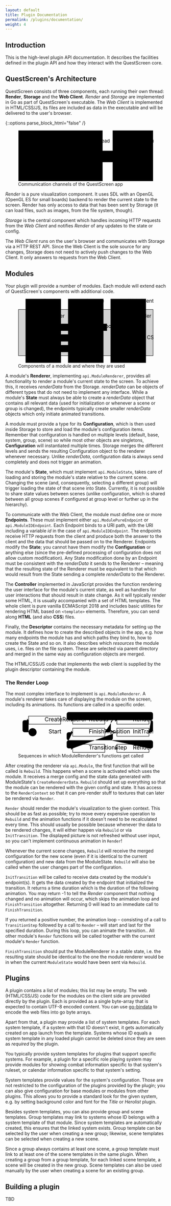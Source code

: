```yaml
---
layout: default
title: Plugin Documentation
permalink: /plugins/documentation/
weight: 4
---
```

## Introduction

This is the high-level plugin API documentation.
It describes the facilities defined in the plugin API and how they interact with the QuestScreen core.

## QuestScreen's Architecture

QuestScreen consists of three components, each running their own thread:
**Render**, **Storage** and the **Web Client**.
*Render* and *Storage* are implemented in Go as part of QuestScreen's executable.
The *Web Client* is implemented in HTML/CSS/JS, its files are included as data in the executable and will be delivered to the user's browser.

{::options parse_block_html="false" /}

<figure>
  <svg viewBox="-1 -1 402 152" xmlns="http://www.w3.org/2000/svg">
    <defs>
      <marker id="head" orient="auto" markerWidth="4" markerHeight="8"
              refX="4" refY="4">
        <path d="M0,0 V8 L4,4 Z" fill="black" />
      </marker>
    </defs>
    <g class="component">
      <rect x="0" y="0" width="250" height="150" />
      <text x="16" y="12">App</text>
      <polyline points="0,17 32,17 32,0" />
      <g class="thread">
        <rect x="15" y="25" width="90" height="17" />
        <text x="60" y="36">Render Thread</text>
        <line x1="60" y1="42" x2="60" y2="145" />
      </g>
      <text x="115" y="11" style="text-anchor: end;" class="part">Render</text>
      <text x="135" y="11" style="text-anchor: start;" class="part">Storage</text>
      <line x1="125" y1="0" x2="125" y2="150" stroke-dasharray="7 4" />
      <g class="thread">
        <rect x="145" y="25" width="90" height="17" />
        <text x="190" y="36">Data Thread</text>
        <line x1="190" y1="42" x2="190" y2="145" />
      </g>
    </g>
    <g class="component">
      <rect x="280" y="0" width="120" height="150" />
      <text x="306" y="12">Browser</text>
      <polyline points="280,17 332,17 332,0" />
      <g class="thread">
        <rect x="295" y="25" width="90" height="17" />
        <text x="340" y="36">Web Client</text>
        <line x1="340" y1="42" x2="340" y2="145" />
      </g>
    </g>
    <g class="communication">
      <rect x="235" y="60" width="60" height="34" />
      <text x="265" y="72">HTTP</text>
      <text x="265" y="88">REST</text>
      <line x1="340" y1="70" x2="295" y2="70" />
      <line x1="235" y1="70" x2="190" y2="70" marker-end="url(#head)" />
      <line x1="190" y1="84" x2="235" y2="84" />
      <line x1="295" y1="84" x2="340" y2="84" marker-end="url(#head)" />
    </g>
    <g class="communication">
      <rect x="95" y="100" width="60" height="34" />
      <text x="125" y="112">inter-</text>
      <text x="125" y="128">thread</text>
      <line x1="190" y1="117" x2="155" y2="117" />
      <line x1="95" y1="117" x2="60" y2="117" marker-end="url(#head)" />
    </g>
  </svg>
  <figcaption>Communication channels of the QuestScreen app</figcaption>
</figure>

*Render* is a pure visualization component.
It uses SDL with an OpenGL (OpenGL ES for small boards) backend to render the current state to the screen.
Render has only access to data that has been sent by Storage (it can load files, such as images, from the file system, though).

*Storage* is the central component which handles incoming HTTP requests from the *Web Client* and notifies *Render* of any updates to the state or config.

The *Web Client* runs on the user's browser and communicates with Storage via a HTTP REST API.
Since the Web Client is the sole source for any changes, Storage does not need to actively push changes to the Web Client.
It only answers to requests from the Web Client.

## Modules

Your plugin will provide a number of modules.
Each module will extend each of QuestScreen's components with additional code.

<figure>
  <svg viewBox="-1 -1 382 182" xmlns="http://www.w3.org/2000/svg">
    <rect x="0" y="30" width="380" height="130" stroke="black" fill="lightgray" />
    <g class="components">
      <rect x="20" y="0" width="100" height="180" />
      <text x="70" y="11">Render</text>
      <rect x="140" y="0" width="100" height="180" />
      <text x="190" y="11">Storage</text>
      <rect x="260" y="0" width="100" height="180" />
      <text x="310" y="11">Web Client</text>
    </g>
    <g class="implementations">
      <rect x="30" y="40" width="80" height="20" />
      <text x="70" y="53">Renderer</text>
      <rect x="150" y="40" width="80" height="20" />
      <text x="190" y="53">Data</text>
      <rect x="270" y="40" width="80" height="20" />
      <text x="310" y="53">Controller</text>
      <rect x="95" y="70" width="70" height="20" />
      <text x="130" y="83">renderData</text>
      <rect x="95" y="100" width="70" height="20" />
      <text x="130" y="113">Configuration</text>
      <rect x="190" y="70" width="60" height="20" />
      <text x="220" y="82">Endpoints</text>
      <rect x="270" y="100" width="80" height="20" />
      <text x="310" y="113">HTML / CSS</text>
      <rect x="30" y="130" width="200" height="20" />
      <text x="130" y="143">Descriptor</text>
    </g>
  </svg>
  <figcaption>Components of a module and where they are used</figcaption>
</figure>

A module's **Renderer**, implementing `api.ModuleRenderer`, provides all functionality to render a module's current state to the screen.
To achieve this, it receives *renderData* from the Storage.
*renderData* can be objects of different types that do not need to implement any interface.
While a module's **State** must always be able to create a *renderData* object that contains all relevant data (used for initialization or whenever a scene or group is changed), the endpoints typically create smaller *renderData* objects which only initiate animated transitions.

A module must provide a type for its **Configuration**, which is then used inside Storage to store and load the module's configuration items.
Remember that configuration is handled on multiple levels (default, base, system, group, scene) so while most other objects are singletons, **Configuration** will instantiated multiple times.
Storage merges the different levels and sends the resulting Configuration object to the renderer whenever necessary.
Unlike *renderData*, configuration data is always send completely and does not trigger an animation.

The module's **State**, which must implement `api.ModuleState`, takes care of loading and storing the module's state relative to the current scene.
Changing the scene (and, consequently, selecting a different group) will trigger loading the state of that scene into State.
Currently, it is not possible to share state values between scenes (unlike configuration, which is shared between all group scenes if configured at group level or further up in the hierarchy).

To communicate with the Web Client, the module must define one or more **Endpoints**.
These must implement either `api.ModulePureEndpoint` or `api.ModuleIDEndpoint`.
Each Endpoint binds to a URI path, with the URI including a variable *id* in the case of `api.ModuleIDEndpoint`.
The endpoints receive HTTP requests from the client and produce both the answer to the client and the data that should be passed on to the Renderer.
Endpoints modify the **State**; you cannot have them modify the **Configuration** or anything else (since the pre-defined processing of configuration does not allow custom modification).
Any State modification done by an Endpoint must be consistent with the *renderData* it sends to the Renderer – meaning that the resulting state of the Renderer must be equivalent to that which would result from the State sending a complete *renderData* to the Renderer.

The **Controller** implemented in JavaScript provides the function rendering the user interface for the module's current state, as well as handlers for user interactions that should result in state change.
As it will typically render some HTML, it is usually accompanied with a set of HTML templates.
The whole client is pure vanilla ECMAScript 2018 and includes basic utilities for rendering HTML based on `<template>` elements.
Therefore, you can send along **HTML** (and also **CSS**) files.

Finally, the **Descriptor** contains the necessary metadata for setting up the module.
It defines how to create the described objects in the app, e.g. how many endpoints the module has and which paths they bind to, how to create the State and so on.
It also describes which *resources* the module uses, i.e. files on the file system.
These are selected via parent directory and merged in the same way as configuration objects are merged.

The HTML/CSS/JS code that implements the web client is supplied by the plugin descriptor containing the module.

### The Render Loop

The most complex interface to implement is `api.ModuleRenderer`.
A module's renderer takes care of displaying the module on the screen, including its animations.
Its functions are called in a specific order.

<figure>
  <svg viewBox="24 19 337 102" xmlns="http://www.w3.org/2000/svg">
    <defs>
      <rect id="callr" width="80" height="20" fill="none" stroke="black" />
    </defs>
    <g class="flow">
      <circle cx="60" cy="70" r="10" />
      <text x="100" y="73">Start</text>
      <path d="m50,70 h-10 a5,5 0 0 1 -5,-5 v-20 a5,5 0 0 1 5,-5 h10" marker-end="url(#head)" />
      <g class="call">
        <use xlink:href="#callr" x="50" y="30" />
        <text x="90" y="43">CreateRenderer</text>
      </g>
      <line x1="130" y1="40" x2="160" y2="40" marker-end="url(#head)" />
      <g class="call">
        <use xlink:href="#callr" x="160" y="30" />
        <text x="200" y="43">Rebuild</text>
      </g>
      <line x1="240" y1="40" x2="270" y2="40" marker-end="url(#head)" />
      <g class="call">
        <use xlink:href="#callr" x="270" y="30" />
        <text x="310" y="43">Render</text>
      </g>
      <path d="m350,40 h5 a5,5 0 0 0 5,-5 v-10 a5,5 0 0 0 -5,-5 h-205 a5,5 0 0 0 -5,5 v10 a5,5 0 0 0 5,5" />
      <path d="m260,20 a5,5 0 0 0 -5,5 v10 a5,5 0 0 0 5,5" />
      <path d="m355,40 a5,5 0 0 1 5,5 v20 a5,5 0 0 1 -5,5 h-5" marker-end="url(#head)" />
      <g class="call">
        <use xlink:href="#callr" x="270" y="60" />
        <text x="310" y="73">InitTransition</text>
      </g>
      <path d="m270,70 h-5 a5,5 0 0 0 -5,5 v10 a5,5 0 0 1 -5,5 h-105 a5,5 0 0 0 -5,5 v10 a 5,5 0 0 0 5,5 h10" marker-end="url(#head)" />
      <path d="m265,70 h-5 a5,5 0 0 1 -5,-5" />
      <g class="call">
        <use xlink:href="#callr" x="160" y="100" />
        <text x="200" y="113">TransitionStep</text>
      </g>
      <line x1="240" y1="110" x2="270" y2="110" marker-end="url(#head)" />
      <g class="call">
        <use xlink:href="#callr" x="270" y="100" />
        <text x="310" y="113">Render</text>
      </g>
      <path d="m350,110 h5 a5,5 0 0 0 5,-5 v-10 a5,5 0 0 0 -5,-5 h-100" />
      <path d="m150,90 a5,5 0 0 1 -5,-5 v-10 a5,5 0 0 1 5,-5 h10" marker-end="url(#head)" />
      <g class="call">
        <use xlink:href="#callr" x="160" y="60" />
        <text x="200" y="73">FinishTransition</text>
      </g>
      <path d="m240,70 h10 a5,5 0 0 0 5,-5 v-20 a5,5 0 0 1 5,-5" />
    </g>
  </svg>
  <figcaption>Sequences in which ModuleRenderer's functions get called</figcaption>
</figure>

After creating the renderer via `api.Module`, the first function that will be called is `Rebuild`.
This happens when a scene is activated which uses the module.
It receives a merge config and the state data generated with ModuleState's `CreateRendererData`.
`Rebuild` should set up everything so that the module can be rendered with the given config and state.
It has access to the `RenderContext` so that it can pre-render stuff to textures that can later be rendered via `Render`.

`Render` should render the module's visualization to the given context.
This should be as fast as possible; try to move every expensive operation to `Rebuild` and the animation functions if it doesn't need to be recalculated every time.
This should usually be possible because whenever the data to be rendered changes, it will either happen via `Rebuild` or via `InitTransition`.
The displayed picture is not refreshed without user input, so you can't implement continuous animation in `Render`!

Whenever the current scene changes, `Rebuild` will receive the merged configuration for the new scene (even if it is identical to the current configuration) and new data from the ModuleState.
`Rebuild` will also be called when the user changes part of the configuration.

`InitTransition` will be called to receive data created by the module's endpoint(s).
It gets the data created by the endpoint that initialized the transition.
It returns a time duration which is the duration of the following animation.
You may return -1 to tell the *Render* component that nothing changed and no animation will occur, which skips the animation loop and `FinishTransition` altogether.
Returning 0 will lead to an immediate call to `FinishTransition`.

If you returned a positive number, the animation loop – consisting of a call to `TransitionStep` followed by a call to `Render` – will start and last for the specified duration.
During this loop, you can animate the transition..
All other module's `Render` functions will be called together with the current module's `Render` function.

`FinishTransition` should put the ModuleRenderer in a stable state, i.e. the resulting state should be identical to the one the module renderer would be in when the current `ModuleState` would have been sent via `Rebuild`.

## Plugins

A plugin contains a list of modules; this list may be empty.
The web (HTML/CSS/JS) code for the modules on the client side are provided directly by the plugin.
Each is provided as a single byte-array that is expected to contain UTF-8 encoded content.
You can use [go-bindata][1] to encode the web files into go byte arrays.

Apart from that, a plugin may provide a list of system templates.
For each system template, if a system with that ID doesn't exist, it gets automatically created on app launch from the template.
Systems whose ID equals a system template in any loaded plugin cannot be deleted since they are seen as *required* by the plugin.

You typically provide system templates for plugins that support specific systems.
For example, a plugin for a specific role playing system may provide modules for showing combat information specific to that system's ruleset, or calendar information specific to that system's setting.

System templates provide values for the system's configuration.
Those are not restricted to the configuration of the plugins provided by the plugin; you can also give configuration for base modules or modules from other plugins.
This allows you to provide a standard look for the given system, e.g. by setting background color and font for the *Title* or *Herolist* plugin.

Besides system templates, you can also provide group and scene templates.
Group templates may link to systems whose ID belongs with a system template of that module.
Since system templates are automatically created, this ensures that the linked system exists.
Group template can be selected by the user when creating a new group; likewise, scene templates can be selected when creating a new scene.

Since a group always contains at least one scene, a group template must link to at least one of the scene templates in the same plugin.
When creating a group from a group template, for each linked scene template, a scene will be created in the new group.
Scene templates can also be used manually by the user when creating a scene for an existing group.

## Building a plugin

TBD

 [1]: https://github.com/go-bindata/go-bindata